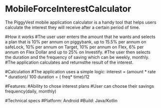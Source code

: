 # MobileForceInterestCalculator

The PiggyVest mobile application calculator is a handy tool that helps users calculate the interest they will receive after a certain period of time. 

#How it works
#The user user enters the amount that he wants and selects a plan that is 10% per annum on piggybank, up to 15.5% per annum on safeLock, 10% per annum on Target, 10% per annum on Flex, 6% per annum on Flex Dollar and up to 25% on Investify. 
#The user then selects the duration and the frequency of saving which can be weekly, monthly. 
#The application calculates and returnsthe result of the interest. 

#Calculation
#The application uses a simple logic: 
	interest = (amount * rate * duration)/ 100 
	duration = ( freq* time)/12

#Features: 
#Ability to chose interest plans
#User can choose their savings frequency(daily, monthly)

#Technical specs
#Platform: Android
#Build: Java/Kotlin
